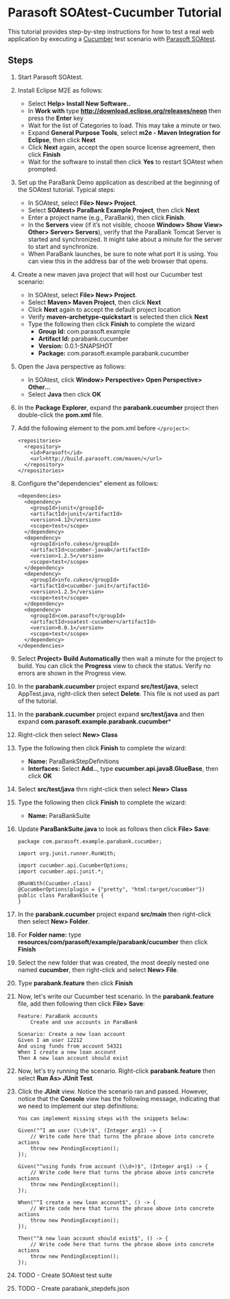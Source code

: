 # Parasoft SOAtest-Cucumber Tutorial

This tutorial provides step-by-step instructions for how to test a real web
application by executing a [Cucumber](https://cucumber.io) test scenario with
[Parasoft SOAtest](https://www.parasoft.com/product/soatest/).


## Steps

1. Start Parasoft SOAtest.

1. Install Eclipse M2E as follows:
   * Select **Help> Install New Software..**
   * In **Work with** type **http://download.eclipse.org/releases/neon** then press the **Enter** key
   * Wait for the list of Categories to load.  This may take a minute or two.
   * Expand **General Purpose Tools**, select **m2e - Maven Integration for Eclipse**, then click **Next**
   * Click **Next** again, accept the open source license agreement, then click **Finish**
   * Wait for the software to install then click **Yes** to restart SOAtest when prompted.

1. Set up the ParaBank Demo application as described at the beginning of the
SOAtest tutorial.  Typical steps:
   * In SOAtest, select **File> New> Project**.
   * Select **SOAtest> ParaBank Example Project**, then click **Next**
   * Enter a project name (e.g., ParaBank), then click **Finish**.
   * In the **Servers** view (if it’s not visible, choose **Window> Show View>
Other> Server> Servers**), verify that the ParaBank Tomcat Server is started
and synchronized. It might take about a minute for the server to start and
synchronize.
   * When ParaBank launches, be sure to note what port it is using.  You can
view this in the address bar of the web browser that opens.

1. Create a new maven java project that will host our Cucumber test scenario:
   * In SOAtest, select **File> New> Project**.
   * Select **Maven> Maven Project**, then click **Next**
   * Click **Next** again to accept the default project location
   * Verify **maven-archetype-quickstart** is selected then click **Next**
   * Type the following then click **Finish** to complete the wizard
     * **Group Id:** com.parasoft.example
     * **Artifact Id:** parabank.cucumber
     * **Version:** 0.0.1-SNAPSHOT
     * **Package:** com.parasoft.example.parabank.cucumber

1. Open the Java perspective as follows:
   * In SOAtest, click **Window> Perspective> Open Perspective> Other...**
   * Select **Java** then click **OK**

1. In the **Package Explorer**, expand the **parabank.cucumber** project then
double-click the **pom.xml** file.

1. Add the following element to the pom.xml before ```</project>```:
   ```
   <repositories>
     <repository>
       <id>Parasoft</id>
       <url>http://build.parasoft.com/maven/</url>
     </repository>
   </repositories>
   ```

1. Configure the"dependencies" element as follows:
   ```
   <dependencies>
     <dependency>
       <groupId>junit</groupId>
       <artifactId>junit</artifactId>
       <version>4.12</version>
       <scope>test</scope>
     </dependency>
     <dependency>
       <groupId>info.cukes</groupId>
       <artifactId>cucumber-java8</artifactId>
       <version>1.2.5</version>
       <scope>test</scope>
     </dependency>
     <dependency>
       <groupId>info.cukes</groupId>
       <artifactId>cucumber-junit</artifactId>
       <version>1.2.5</version>
       <scope>test</scope>
     </dependency>
     <dependency>
       <groupId>com.parasoft</groupId>
       <artifactId>soatest-cucumber</artifactId>
       <version>0.0.1</version>
       <scope>test</scope>
     </dependency>
   </dependencies>
   ```

1. Select **Project> Build Automatically** then wait a minute for the project to
build.  You can click the **Progress** view to check the status.  Verify no
errors are shown in the Progress view.

1. In the **parabank.cucumber** project expand **src/test/java**, select
AppTest.java, right-click then select **Delete**.  This file is not used as
part of the tutorial.

1. In the **parabank.cucumber** project expand **src/test/java** and then expand
**com.parasoft.example.parabank.cucumber***

1. Right-click then select **New> Class**

1. Type the following then click **Finish** to complete the wizard:
   * **Name:** ParaBankStepDefinitions
   * **Interfaces:** Select **Add..**, type **cucumber.api.java8.GlueBase**, then click **OK**

1. Select **src/test/java** thrn right-click then select **New> Class**

1. Type the following then click **Finish** to complete the wizard:
   * **Name:** ParaBankSuite

1. Update **ParaBankSuite.java** to look as follows then click **File> Save**:
   ```
   package com.parasoft.example.parabank.cucumber;

   import org.junit.runner.RunWith;

   import cucumber.api.CucumberOptions;
   import cucumber.api.junit.*;

   @RunWith(Cucumber.class)
   @CucumberOptions(plugin = {"pretty", "html:target/cucumber"})
   public class ParaBankSuite {
   }
   ```

1. In the **parabank.cucumber** project expand **src/main** then right-click
then select **New> Folder**.

1. For **Folder name:** type **resources/com/parasoft/example/parabank/cucumber**
then click **Finish**

1. Select the new folder that was created, the most deeply nested one named
**cucumber**, then right-click and select **New> File**.

1. Type **parabank.feature** then click **Finish**

1. Now, let's write our Cucumber test scenario.  In the **parabank.feature**
file, add then following then click **File> Save**:
   ```
   Feature: ParaBank accounts
       Create and use accounts in ParaBank

   Scenario: Create a new loan account
   Given I am user 12212
   And using funds from account 54321
   When I create a new loan account
   Then A new loan account should exist
   ```
1. Now, let's try running the scenario.  Right-click **parabank.feature** then
select **Run As> JUnit Test**.

1. Click the **JUnit** view.  Notice the scenario ran and passed.  However,
notice that the **Console** view has the following message, indicating that
we need to implement our step definitions:
   ```
   You can implement missing steps with the snippets below:

   Given("^I am user (\\d+)$", (Integer arg1) -> {
       // Write code here that turns the phrase above into concrete actions
       throw new PendingException();
   });

   Given("^using funds from account (\\d+)$", (Integer arg1) -> {
       // Write code here that turns the phrase above into concrete actions
       throw new PendingException();
   });

   When("^I create a new loan account$", () -> {
       // Write code here that turns the phrase above into concrete actions
       throw new PendingException();
   });

   Then("^A new loan account should exist$", () -> {
       // Write code here that turns the phrase above into concrete actions
       throw new PendingException();
   });
   ```

1. TODO - Create SOAtest test suite

1. TODO - Create parabank_stepdefs.json
